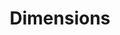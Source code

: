---
bigquery: https://console.cloud.google.com/bigquery?p=covid-19-dimensions-ai&page=table&d=data&t=publications
contributors: Digital Science, https://www.digital-science.com/
cost: Free for personal, non-commercial use.
description: Dimensions contains more than 100 million publications, ranging from
  articles published in scholarly journals, books and book chapters, to preprints
  and conference proceedings. All publications are contextualized with linked data
  sets, funding, publications, patents, clinical trials, and policy documents. You
  can also view associated categories, funders, institutions, and researcher profiles.
documentation: https://docs.dimensions.ai/bigquery/index.html
last_edit: 04/09/2022, 13:50:11
location: https://www.dimensions.ai/products/free/
maintained_by: Digital Science, https://www.digital-science.com/
schema_fields:
- original_title
- funder_org
- legal_events
- original_abstract
- citations
- supporting_grant_ids
- date_inserted
- researcher_ids
- publication_date
- funding_usd
- established
- category_hrcs_hc
- current_assignee_orgs
- authors
- cpc
- expiration_year
- relationships
- brief_title
- category_sdg
- pages
- open_access_categories_v2
- abstract
- kind
- date_print
- funding_details
- funding_aud
- publication_year
- funding_amount
- journal_lists
- start_date
- wikipedia_url
- aliases
- date_online
- associated_publication_arxiv_id
- research_orgs
- date_imported_gbq
- funder_org_cities
- publisher
- research_org_state_names
- research_org_country_names
- organisation_details
- concepts
- pmid
- acronym
- legal_status
- eisbn
- funding_currency
- funder_org_countries
- citation_string
- citations_count
- interventions
- associated_publication_doi
- expiration_date
- resulting_publication_ids
- proceedings_title
- associated_grant_ids
- filing_year
- research_org_countries
- linkout
- parent_id
- date_normal
- priority_year
- grant_number
- journal
- funding_eur
- category_hrcs_rac
- funding_jpy
- altmetrics
- filing_status
- book_series_title
- mesh_terms
- research_org_state_codes
- types
- labels
- conference
- clinical_trial_ids
- date
- links
- address
- research_org_cities
- repository_id
- category_hra
- assignee_orgs
- doi
- name
- funding_cad
- conditions
- current_assignee
- open_access_categories
- patent_ids
- category_bra
- assignee_countries
- category_for
- source_id
- pmcid
- external_ids
- family_count
- date_modified
- priority_date
- arxiv_id
- current_assignee_countries
- category_rcdc
- associated_publication_pmid
- publication_ids
- subtitles
- language
- original_assignee_countries
- repository_url
- category_uoa
- research_org_city_names
- funder_org_state_codes
- funding_nzd
- family_id
- original_assignee_orgs
- start_year
- metrics
- category_icrp_ct
- book_title
- acknowledgements
- granted_year
- created_date
- original_assignee
- category_icrp_cso
- gender
- categories
- volume
- funding_gbp
- application_number
- mesh_headings
- funder_org_acronyms
- funder_orgs
- year
- resulting_publication_doi
- title
- jurisdiction
- investigators
- description
- id
- funding_cny
- email_address
- granted_date
- ipcr
- isbn
- active_years
- funding_chf
- repository_name
- inventor_names
- editors
- phase
- end_date
- end_year
- reference_ids
- family_members_ids
- funder_countries
- associated_publication_id
- license
- acronyms
- cited_by_ids
- filing_date
- status
- foa_number
- type
- embargo_date
- registry
- issue
shortname: dimensions
tags:
- scholarly literature
- patents
- funding
- clinical trials
- academic profiles
terms_of_use: 'Use of both the Dimensions COVID-19 dataset and full Dimensions dataset
  are subject to the Dimensions Terms of use: https://www.dimensions.ai/policies-terms-legal '
title: Dimensions
uuid: dcff88bd-fe6b-4fdb-8159-809bf9d7bc1c
---